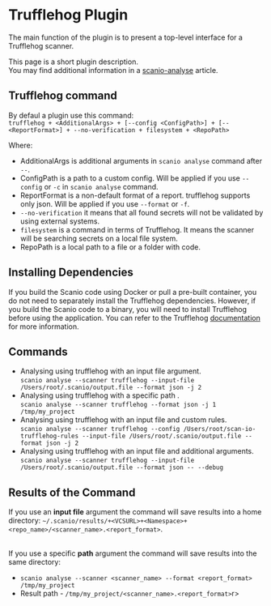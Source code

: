 # Trufflehog Plugin
The main function of the plugin is to present a top-level interface for a Trufflehog scanner. 

This page is a short plugin description.<br>
You may find additional information in a [scanio-analyse](../../docs/scanio-analyse.md) article.

## Trufflehog command
By defaul a plugin use this command:<br>
```trufflehog + <AdditionalArgs> + [--config <ConfigPath>] + [--<ReportFormat>] + --no-verification + filesystem + <RepoPath>```<br>

Where:
* AdditionalArgs is additional arguments in ```scanio analyse``` command after ```--```.
* ConfigPath is a path to a custom config. Will be applied if you use ```--config``` or ```-c``` in ```scanio analyse``` command.
* ReportFormat is a non-default format of a report. trufflehog supports only json. Will be applied if you use ```--format``` or ```-f```. 
* ```--no-verification``` it means that all found secrets will not be validated by using external systems. 
* ```filesystem``` is a command in terms of Trufflehog. It means the scanner will be searching secrets on a local file system. 
* RepoPath is a local path to a file or a folder with code. 

## Installing Dependencies
If you build the Scanio code using Docker or pull a pre-built container, you do not need to separately install the Trufflehog dependencies. However, if you build the Scanio code to a binary, you will need to install Trufflehog before using the application.
You can refer to the Trufflehog [documentation](https://github.com/trufflesecurity/trufflehog#floppy_disk-installation) for more information.

## Commands
* Analysing using trufflehog with an input file argument.<br>
```scanio analyse --scanner trufflehog --input-file /Users/root/.scanio/output.file --format json -j 2```
* Analysing using trufflehog with a specific path .<br>
```scanio analyse --scanner trufflehog --format json -j 1 /tmp/my_project```
* Analysing using trufflehog with an input file and custom rules.<br>
```scanio analyse --scanner trufflehog --config /Users/root/scan-io-trufflehog-rules --input-file /Users/root/.scanio/output.file --format json -j 2```
* Analysing using trufflehog with an input file and additional arguments.<br>
```scanio analyse --scanner trufflehog --input-file /Users/root/.scanio/output.file --format json -- --debug```

## Results of the Command
If you use an **input file** argument the command will save results into a home directory: ```~/.scanio/results/+<VCSURL>+<Namespace>+<repo_name>/<scanner_name>.<report_format>```.<br><br>

If you use a specific **path** argument the command will save results into the same directory:<br>
* ```scanio analyse --scanner <scanner_name> --format <report_format> /tmp/my_project```
* Result path - ```/tmp/my_project/<scanner_name>.<report_format>```r>

